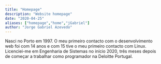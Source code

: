 ```yaml
---
title: "Homepage"
description: "Website homepage"
date: "2020-04-25"
aliases: ["homepage","home","jGabriel"]
author: "Jorge Gabriel Azevedo"
---
```

Nasci no Porto em 1997. O meu primeiro contacto com o desenvolvimento web foi com 14 anos e com 15 tive o meu primeiro contacto com Linux. Licenciei-me em Engenharia de Sistemas no início 2020, três meses depois de começar a trabalhar como programador na Deloitte Portugal.